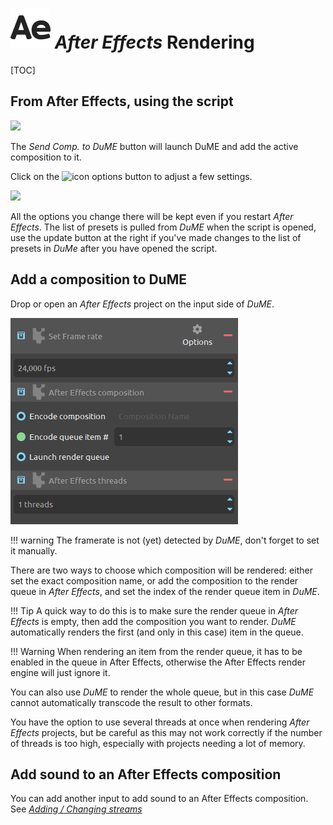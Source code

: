 # ![](img/icons/after-effects_sd.svg) *After Effects* Rendering

[TOC]

## From After Effects, using the script

![](img/captures/aePanel.png)

The *Send Comp. to DuME* button will launch DuME and add the active composition to it.

Click on the ![icon](img/icons/options_r.svg) options button to adjust a few settings.

![](img/captures/aeLaunchOptionsPopup.png)

All the options you change there will be kept even if you restart *After Effects*. The list of presets is pulled from *DuME* when the script is opened, use the update button at the right if you've made changes to the list of presets in *DuMe* after you have opened the script.

## Add a composition to DuME

Drop or open an *After Effects* project on the input side of *DuME*.

![](img/captures/ae_input_options.png)

!!! warning
    The framerate is not (yet) detected by *DuME*, don't forget to set it manually.

There are two ways to choose which composition will be rendered: either set the exact composition name, or add the composition to the render queue in *After Effects*, and set the index of the render queue item in *DuME*.

!!! Tip
    A quick way to do this is to make sure the render queue in *After Effects* is empty, then add the composition you want to render. *DuME* automatically renders the first (and only in this case) item in the queue.

!!! Warning
    When rendering an item from the render queue, it has to be enabled in the queue in After Effects, otherwise the After Effects render engine will just ignore it.

You can also use *DuME* to render the whole queue, but in this case *DuME* cannot automatically transcode the result to other formats.

You have the option to use several threads at once when rendering *After Effects* projects, but be careful as this may not work correctly if the number of threads is too high, especially with projects needing a lot of memory.

## Add sound to an After Effects composition

You can add another input to add sound to an After Effects composition. See [*Adding / Changing streams*](mapping.md)
